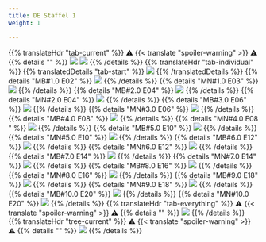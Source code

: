 ```yaml
---
title: DE Staffel 1
weight: 1

---
```

{{% translateHdr "tab-current" %}}
:warning: {{< translate "spoiler-warning" >}} :warning:
{{% details "" %}}
![](/sim-ayto/de01/de01_tab.png)
![](/sim-ayto/de01/de01_sum.png)
{{% /details %}}
{{% translateHdr "tab-individual" %}}
{{% translatedDetails "tab-start" %}}
![](/sim-ayto/de01/de01_0.png)
{{% /translatedDetails %}}
{{% details "MB#1.0 E02" %}}
![](/sim-ayto/de01/de01_1.png)
{{% /details %}}
{{% details "MN#1.0 E03" %}}
![](/sim-ayto/de01/de01_2.png)
{{% /details %}}
{{% details "MB#2.0 E04" %}}
![](/sim-ayto/de01/de01_3.png)
{{% /details %}}
{{% details "MN#2.0 E04" %}}
![](/sim-ayto/de01/de01_4.png)
{{% /details %}}
{{% details "MB#3.0 E06" %}}
![](/sim-ayto/de01/de01_5.png)
{{% /details %}}
{{% details "MN#3.0 E06" %}}
![](/sim-ayto/de01/de01_6.png)
{{% /details %}}
{{% details "MB#4.0 E08" %}}
![](/sim-ayto/de01/de01_7.png)
{{% /details %}}
{{% details "MN#4.0 E08 " %}}
![](/sim-ayto/de01/de01_8.png)
{{% /details %}}
{{% details "MB#5.0 E10" %}}
![](/sim-ayto/de01/de01_9.png)
{{% /details %}}
{{% details "MN#5.0 E10" %}}
![](/sim-ayto/de01/de01_10.png)
{{% /details %}}
{{% details "MB#6.0 E12" %}}
![](/sim-ayto/de01/de01_11.png)
{{% /details %}}
{{% details "MN#6.0 E12" %}}
![](/sim-ayto/de01/de01_12.png)
{{% /details %}}
{{% details "MB#7.0 E14" %}}
![](/sim-ayto/de01/de01_13.png)
{{% /details %}}
{{% details "MN#7.0 E14" %}}
![](/sim-ayto/de01/de01_14.png)
{{% /details %}}
{{% details "MB#8.0 E16" %}}
![](/sim-ayto/de01/de01_15.png)
{{% /details %}}
{{% details "MN#8.0 E16" %}}
![](/sim-ayto/de01/de01_16.png)
{{% /details %}}
{{% details "MB#9.0 E18" %}}
![](/sim-ayto/de01/de01_17.png)
{{% /details %}}
{{% details "MN#9.0 E18" %}}
![](/sim-ayto/de01/de01_18.png)
{{% /details %}}
{{% details "MB#10.0 E20" %}}
![](/sim-ayto/de01/de01_19.png)
{{% /details %}}
{{% details "MN#10.0 E20" %}}
![](/sim-ayto/de01/de01_20.png)
{{% /details %}}
{{% translateHdr "tab-everything" %}}
:warning: {{< translate "spoiler-warning" >}} :warning:
{{% details "" %}}
![](/sim-ayto/de01/de01.col.png)
{{% /details %}}
{{% translateHdr "tree-current" %}}
:warning: {{< translate "spoiler-warning" >}} :warning:
{{% details "" %}}
![](/sim-ayto/de01/de01.png)
{{% /details %}}
